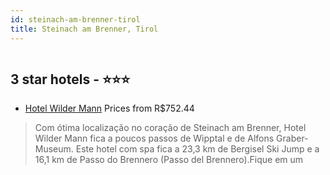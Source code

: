 ```yaml
---
id: steinach-am-brenner-tirol
title: Steinach am Brenner, Tirol
---
```


<center><img src="https://i.travelapi.com/hotels/39000000/38390000/38385300/38385260/d4b96566_b.jpg" alt="" /></center>


##  3 star hotels - ⭐️⭐️⭐️

-    [Hotel Wilder Mann](https://www.hurb.com/br/aud/https://www.hurb.com/br/hotels/steinach-am-brenner/hotel-wilder-mann-HT-F3L4?cmp=18055) Prices from R$752.44
   > Com ótima localização no coração de Steinach am Brenner, Hotel Wilder Mann fica a poucos passos de Wipptal e de Alfons Graber-Museum.  Este hotel com spa fica a 23,3 km de Bergisel Ski Jump e a 16,1 km de Passo do Brennero (Passo del Brennero).Fique em um
